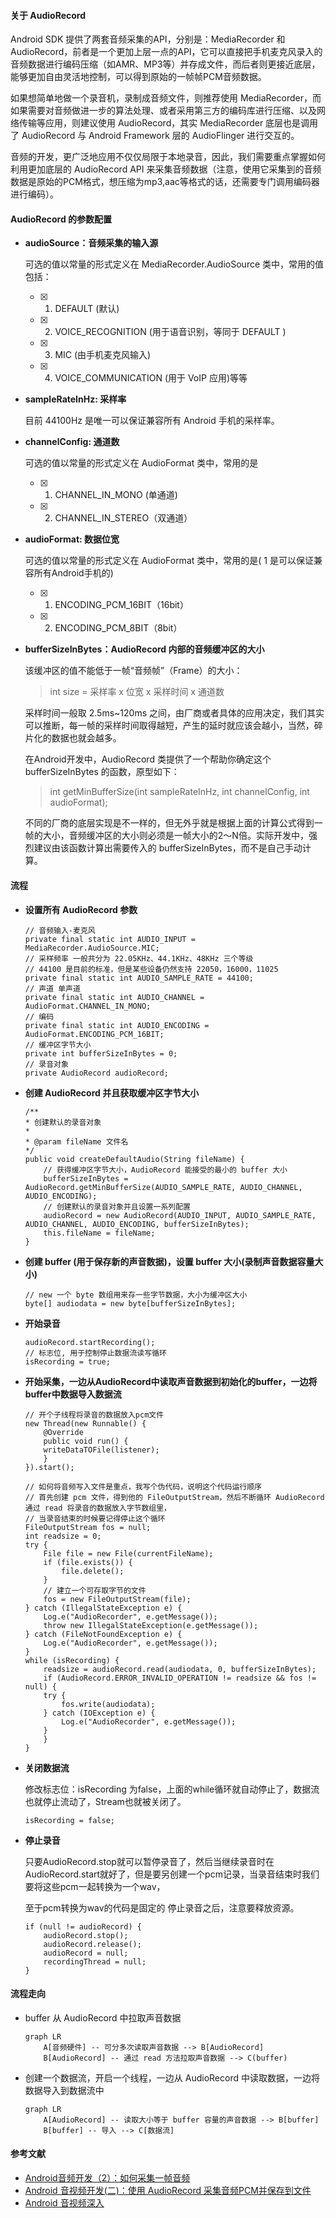 #### 关于 AudioRecord
Android SDK 提供了两套音频采集的API，分别是：MediaRecorder 和 AudioRecord，前者是一个更加上层一点的API，它可以直接把手机麦克风录入的音频数据进行编码压缩（如AMR、MP3等）并存成文件，而后者则更接近底层，能够更加自由灵活地控制，可以得到原始的一帧帧PCM音频数据。

如果想简单地做一个录音机，录制成音频文件，则推荐使用 MediaRecorder，而如果需要对音频做进一步的算法处理、或者采用第三方的编码库进行压缩、以及网络传输等应用，则建议使用 AudioRecord，其实 MediaRecorder 底层也是调用了 AudioRecord 与 Android Framework 层的 AudioFlinger 进行交互的。

音频的开发，更广泛地应用不仅仅局限于本地录音，因此，我们需要重点掌握如何利用更加底层的 AudioRecord API 来采集音频数据（注意，使用它采集到的音频数据是原始的PCM格式，想压缩为mp3,aac等格式的话，还需要专门调用编码器进行编码）。

#### AudioRecord 的参数配置
- **audioSource：音频采集的输入源**

	可选的值以常量的形式定义在 MediaRecorder.AudioSource 类中，常用的值包括：
	- [x] 1. DEFAULT (默认)
	- [x] 2. VOICE_RECOGNITION (用于语音识别，等同于 DEFAULT )
	- [x] 3. MIC (由手机麦克风输入)
	- [x] 4. VOICE_COMMUNICATION (用于 VoIP 应用)等等

- **sampleRateInHz: 采样率**

	目前 44100Hz 是唯一可以保证兼容所有 Android 手机的采样率。

- **channelConfig: 通道数**

	可选的值以常量的形式定义在 AudioFormat 类中，常用的是
	- [x] 1. CHANNEL_IN_MONO (单通道)
	- [x] 2. CHANNEL_IN_STEREO（双通道）

- **audioFormat: 数据位宽**

	可选的值以常量的形式定义在 AudioFormat 类中，常用的是( 1 是可以保证兼容所有Android手机的)
	- [x] 1. ENCODING_PCM_16BIT（16bit）
	- [x] 2. ENCODING_PCM_8BIT（8bit）

- **bufferSizeInBytes：AudioRecord 内部的音频缓冲区的大小**

	该缓冲区的值不能低于一帧“音频帧”（Frame）的大小：

	> int size = 采样率 x 位宽 x 采样时间 x 通道数

	采样时间一般取 2.5ms~120ms 之间，由厂商或者具体的应用决定，我们其实可以推断，每一帧的采样时间取得越短，产生的延时就应该会越小，当然，碎片化的数据也就会越多。

	在Android开发中，AudioRecord 类提供了一个帮助你确定这个 bufferSizeInBytes 的函数，原型如下：

	> int getMinBufferSize(int sampleRateInHz, int channelConfig, int audioFormat);

	不同的厂商的底层实现是不一样的，但无外乎就是根据上面的计算公式得到一帧的大小，音频缓冲区的大小则必须是一帧大小的2～N倍。实际开发中，强烈建议由该函数计算出需要传入的 bufferSizeInBytes，而不是自己手动计算。

#### 流程

- **设置所有 AudioRecord 参数**

	```
    // 音频输入-麦克风
    private final static int AUDIO_INPUT = MediaRecorder.AudioSource.MIC;
    // 采样频率 一般共分为 22.05KHz、44.1KHz、48KHz 三个等级
    // 44100 是目前的标准，但是某些设备仍然支持 22050，16000，11025
    private final static int AUDIO_SAMPLE_RATE = 44100;
    // 声道 单声道
    private final static int AUDIO_CHANNEL = AudioFormat.CHANNEL_IN_MONO;
    // 编码
    private final static int AUDIO_ENCODING = AudioFormat.ENCODING_PCM_16BIT;
    // 缓冲区字节大小
    private int bufferSizeInBytes = 0;
    // 录音对象
    private AudioRecord audioRecord;
	```
- **创建 AudioRecord 并且获取缓冲区字节大小**

	```
    /**
    * 创建默认的录音对象
    *
    * @param fileName 文件名
    */
    public void createDefaultAudio(String fileName) {
        // 获得缓冲区字节大小，AudioRecord 能接受的最小的 buffer 大小
        bufferSizeInBytes = AudioRecord.getMinBufferSize(AUDIO_SAMPLE_RATE, AUDIO_CHANNEL, AUDIO_ENCODING);
        // 创建默认的录音对象并且设置一系列配置
        audioRecord = new AudioRecord(AUDIO_INPUT, AUDIO_SAMPLE_RATE, AUDIO_CHANNEL, AUDIO_ENCODING, bufferSizeInBytes);
        this.fileName = fileName;
    }
	```
- **创建 buffer (用于保存新的声音数据)，设置 buffer 大小(录制声音数据容量大小)**

	```
	// new 一个 byte 数组用来存一些字节数据，大小为缓冲区大小
	byte[] audiodata = new byte[bufferSizeInBytes];
	```

- **开始录音**

	```
	audioRecord.startRecording();
	// 标志位, 用于控制停止数据流读写循环
	isRecording = true;
	```
- **开始采集，一边从AudioRecord中读取声音数据到初始化的buffer，一边将buffer中数据导入数据流**

	```
    // 开个子线程将录音的数据放入pcm文件
    new Thread(new Runnable() {
        @Override
        public void run() {
	    writeDataTOFile(listener);
        }
    }).start();

    // 如何将音频写入文件是重点，我写个伪代码，说明这个代码运行顺序
    // 首先创建 pcm 文件，得到他的 FileOutputStream，然后不断循环 AudioRecord 通过 read 将录音的数据放入字节数组里，
    // 当录音结束的时候要记得停止这个循环
    FileOutputStream fos = null;
    int readsize = 0;
    try {
        File file = new File(currentFileName);
        if (file.exists()) {
    	    file.delete();
        }
        // 建立一个可存取字节的文件
        fos = new FileOutputStream(file);
    } catch (IllegalStateException e) {
        Log.e("AudioRecorder", e.getMessage());
        throw new IllegalStateException(e.getMessage());
    } catch (FileNotFoundException e) {
        Log.e("AudioRecorder", e.getMessage());
    }
    while (isRecording) {
        readsize = audioRecord.read(audiodata, 0, bufferSizeInBytes);
        if (AudioRecord.ERROR_INVALID_OPERATION != readsize && fos != null) {
	    try {
	        fos.write(audiodata);
	    } catch (IOException e) {
	        Log.e("AudioRecorder", e.getMessage());
	    }
        }
    }
	```
- **关闭数据流**

	修改标志位：isRecording 为false，上面的while循环就自动停止了，数据流也就停止流动了，Stream也就被关闭了。
	```
	isRecording = false;
	```
- **停止录音**

	只要AudioRecord.stop就可以暂停录音了，然后当继续录音时在AudioRecord.start就好了，但是要另创建一个pcm记录，当录音结束时我们要将这些pcm一起转换为一个wav，

	至于pcm转换为wav的代码是固定的
	停止录音之后，注意要释放资源。

	```
	if (null != audioRecord) {
	    audioRecord.stop();
	    audioRecord.release();
	    audioRecord = null;
	    recordingThread = null;
	}
	```
#### 流程走向
- buffer 从 AudioRecord 中拉取声音数据
	```mermaid
	graph LR
	    A[音频硬件] -- 可分多次读取声音数据 --> B[AudioRecord]
	    B[AudioRecord] -- 通过 read 方法拉取声音数据 --> C(buffer)
	```
- 创建一个数据流，开启一个线程，一边从 AudioRecord 中读取数据，一边将数据导入到数据流中
	```mermaid
	graph LR
	    A[AudioRecord] -- 读取大小等于 buffer 容量的声音数据 --> B[buffer]
	    B[buffer] -- 导入 --> C[数据流]
	```
#### 参考文献
- [Android音频开发（2）：如何采集一帧音频](https://blog.51cto.com/ticktick/1749719)
- [Android 音视频开发(二)：使用 AudioRecord 采集音频PCM并保存到文件](https://www.cnblogs.com/renhui/p/7457321.html)
- [Android 音视频深入](https://www.cnblogs.com/jianpanwuzhe/p/8403784.html)


